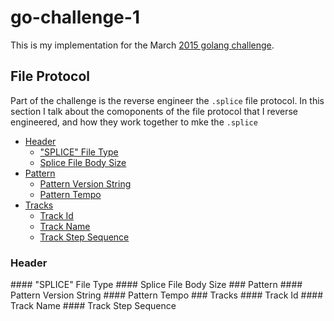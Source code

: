 # go-challenge-1

This is my implementation for the March [2015 golang challenge](http://golang-challenge.com/go-challenge1/).

## File Protocol

Part of the challenge is the reverse engineer the `.splice` file protocol.  In this section I talk about the comoponents of the file protocol that I reverse engineered, and how they work together to mke the `.splice` 

  - [Header](#header)
    - ["SPLICE" File Type](#splice_file_body_type)
    - [Splice File Body Size](#splice_file_body_size)
  - [Pattern](#pattern)
    - [Pattern Version String](#pattern_version_string)
    - [Pattern Tempo](#pattern_tempo)
  - [Tracks](#tracks)
    - [Track Id](#track_id)
    - [Track Name](#track_name)
    - [Track Step Sequence](#track_step_sequence)

<a name="header"></a>
### Header

<a name="splice_file_body_type" />
#### "SPLICE" File Type

<a name="splice_file_body_size" />
#### Splice File Body Size

<a name="pattern" />
### Pattern

<a name="pattern_version_string" />
#### Pattern Version String

<a name="pattern_tempo" />
#### Pattern Tempo

<a name="tracks" />
### Tracks

<a name="track_id" />
#### Track Id

<a name="track_name" />
#### Track Name

<a name="track_step_sequence" />
#### Track Step Sequence